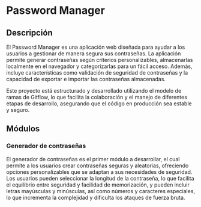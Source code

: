 # Password Manager

## Descripción

El Password Manager es una aplicación web diseñada para ayudar a los usuarios a gestionar de manera segura sus contraseñas. La aplicación permite generar contraseñas según criterios personalizables, almacenarlas localmente en el navegador y categorizarlas para un fácil acceso. Además, incluye características como validación de seguridad de contraseñas y la capacidad de exportar e importar las contraseñas almacenadas.

Este proyecto está estructurado y desarrollado utilizando el modelo de ramas de Gitflow, lo que facilita la colaboración y el manejo de diferentes etapas de desarrollo, asegurando que el código en producción sea estable y seguro.

## Módulos

### Generador de contraseñas

El generador de contraseñas es el primer módulo a desarrollar, el cual permite a los usuarios crear contraseñas seguras y aleatorias, ofreciendo opciones personalizables que se adaptan a sus necesidades de seguridad. Los usuarios pueden seleccionar la longitud de la contraseña, lo que facilita el equilibrio entre seguridad y facilidad de memorización, y pueden incluir letras mayúsculas y minúsculas, así como números y caracteres especiales, lo que incrementa la complejidad y dificulta los ataques de fuerza bruta.
